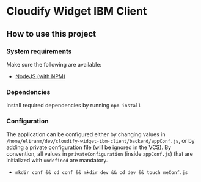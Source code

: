 # Cloudify Widget IBM Client

## How to use this project

### System requirements

Make sure the following are available:

- [NodeJS (with NPM)][1]

### Dependencies

Install required dependencies by running `npm install`

### Configuration

The application can be configured either by changing values in
`/home/eliranm/dev/cloudify-widget-ibm-client/backend/appConf.js`, or by adding a private configuration file (will
be ignored in the VCS). By convention, all values in `privateConfiguration` (inside `appConf.js`) that are initialized
with `undefined` are mandatory.

  - `mkdir conf && cd conf && mkdir dev && cd dev && touch meConf.js`





[1]: http://nodejs.org/
